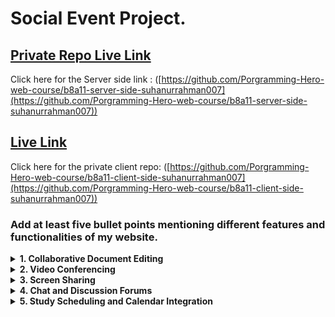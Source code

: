 # Social Event Project.

## [ Private Repo Live Link](https://foporbaz.web.app)

Click here for the Server side link : ([https://github.com/Porgramming-Hero-web-course/b8a11-server-side-suhanurrahman007](https://github.com/Porgramming-Hero-web-course/b8a11-server-side-suhanurrahman007))

## [ Live Link](https://foporbaz.web.app)

Click here for the private client repo: ([https://github.com/Porgramming-Hero-web-course/b8a11-client-side-suhanurrahman007](https://github.com/Porgramming-Hero-web-course/b8a11-client-side-suhanurrahman007))


### Add at least five bullet points mentioning different features and functionalities of my website.

<p>
  
<details><summary><b>1. Collaborative Document Editing</b></summary>
<p>
Online group study platforms often provide tools for collaborative document editing, allowing multiple users to work together on shared notes, documents, or study materials in real-time. This feature promotes efficient information sharing and group contributions.

</p>
</details>

<details><summary><b>2. Video Conferencing</b></summary>
<p>
Video conferencing is a fundamental feature that enables group study participants to interact face-to-face virtually. Users can engage in discussions, ask questions, and clarify doubts in a more interactive and engaging manner.
</p>
</details>

<details><summary><b>3. Screen Sharing</b></summary>
<p>
Screen Sharing: Screen sharing functionality allows participants to showcase their screens to the group, making it easier to explain concepts, walk through problems, or demonstrate solutions. This is particularly useful for subjects that involve visual or technical content.

</p>
</details>

<details><summary><b>4. Chat and Discussion Forums</b></summary>
<p>
Most online group study platforms incorporate chat or discussion forums where participants can exchange text-based messages, share links, and engage in ongoing discussions. These chat features facilitate quick communication and provide a space for asking questions or sharing resources.

</p>
</details>

<details><summary><b>5. Study Scheduling and Calendar Integration</b></summary>
<p>
Online group study platforms often include features for scheduling study sessions, setting reminders, and integrating with calendars. Users can plan study meetings, set study goals, and receive notifications, helping them stay organized and committed to their group study objectives.

</p>
</details>

</p>
